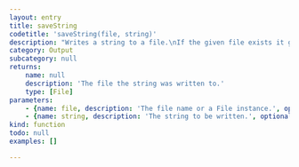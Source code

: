 ```yaml
---
layout: entry
title: saveString
codetitle: 'saveString(file, string)'
description: "Writes a string to a file.\nIf the given file exists it gets overridden."
category: Output
subcategory: null
returns:
    name: null
    description: 'The file the string was written to.'
    type: [File]
parameters:
    - {name: file, description: 'The file name or a File instance.', optional: false, type: [String, File]}
    - {name: string, description: 'The string to be written.', optional: false, type: [String]}
kind: function
todo: null
examples: []

---
```

